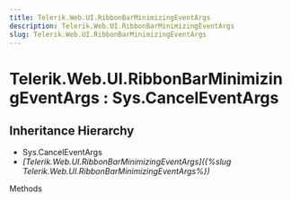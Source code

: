 ```yaml
---
title: Telerik.Web.UI.RibbonBarMinimizingEventArgs
description: Telerik.Web.UI.RibbonBarMinimizingEventArgs
slug: Telerik.Web.UI.RibbonBarMinimizingEventArgs
---
```


# Telerik.Web.UI.RibbonBarMinimizingEventArgs : Sys.CancelEventArgs

## Inheritance Hierarchy

* Sys.CancelEventArgs
* *[Telerik.Web.UI.RibbonBarMinimizingEventArgs]({%slug Telerik.Web.UI.RibbonBarMinimizingEventArgs%})*


Methods

